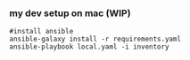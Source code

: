 ### my dev setup on mac (WIP)

```
#install ansible
ansible-galaxy install -r requirements.yaml
ansible-playbook local.yaml -i inventory
```